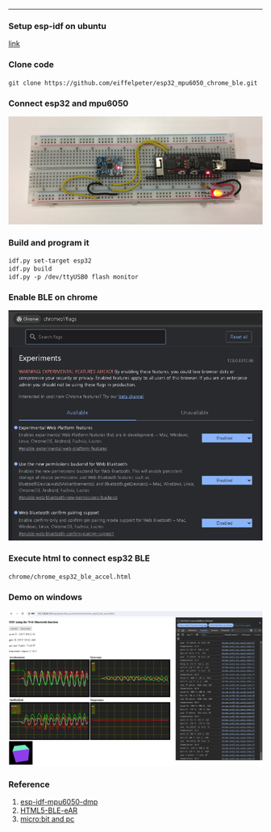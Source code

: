 ***

### Setup esp-idf on ubuntu
[link](https://docs.espressif.com/projects/esp-idf/en/latest/esp32/get-started/linux-macos-setup.html)
  

### Clone code
`git clone https://github.com/eiffelpeter/esp32_mpu6050_chrome_ble.git`


### Connect esp32 and mpu6050
![IMAGE ALT TEXT HERE](./img/00_esp32_mpu6050.JPG)


### Build and program it
```
idf.py set-target esp32
idf.py build
idf.py -p /dev/ttyUSB0 flash monitor
```


### Enable BLE on chrome
![IMAGE ALT TEXT HERE](./img/01_enable_chrome_flags.png)


### Execute html to connect esp32 BLE
`chrome/chrome_esp32_ble_accel.html`


### Demo on windows
[![IMAGE ALT TEXT HERE](./img/02_use_ble_on_chrome.png)](https://drive.google.com/file/d/1eNkAKaKVG8bJvVYZDnKEYRxeGJdmrHrm/view?usp=sharing)


### Reference 
1. [esp-idf-mpu6050-dmp](https://github.com/nopnop2002/esp-idf-mpu6050-dmp)
2. [HTML5-BLE-eAR](https://github.com/bennyplo/HTML5-BLE-eAR/tree/master?tab=readme-ov-file)
3. [micro:bit and pc](https://zenn.dev/saba/articles/6a177c00fd0550a2f78f)